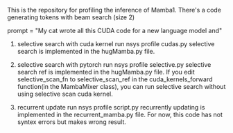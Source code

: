This is the repository for profiling the inference of Mamba1.
There's a code generating tokens with beam search (size 2)

prompt = "My cat wrote all this CUDA code for a new language model and"

1. selective search with cuda kernel
   run nsys profile cudas.py
   selective search is implemented in the hugMamba.py file.

2. selective search with pytorch
   run nsys profile selective.py
   selective search ref is implemented in the hugMamba.py file.
   If you edit selective_scan_fn to selective_scan_ref in the cuda_kernels_forward function(in the MambaMixer class),
   you can run selective search without using selective scan cuda kernel.

3. recurrent update
   run nsys profile script.py
   recurrently updating is implemented in the recurrent_mamba.py file.
   For now, this code has not syntex errors but makes wrong result.

